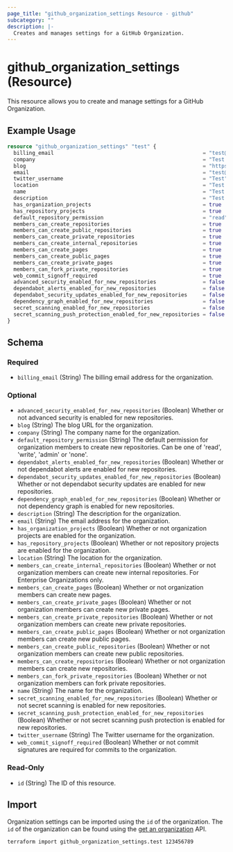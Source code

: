 ```yaml
---
page_title: "github_organization_settings Resource - github"
subcategory: ""
description: |-
  Creates and manages settings for a GitHub Organization.
---
```


# github_organization_settings (Resource)

This resource allows you to create and manage settings for a GitHub Organization.

## Example Usage

```terraform
resource "github_organization_settings" "test" {
  billing_email                                                = "test@example.com"
  company                                                      = "Test Company"
  blog                                                         = "https://example.com"
  email                                                        = "test@example.com"
  twitter_username                                             = "Test"
  location                                                     = "Test Location"
  name                                                         = "Test Name"
  description                                                  = "Test Description"
  has_organization_projects                                    = true
  has_repository_projects                                      = true
  default_repository_permission                                = "read"
  members_can_create_repositories                              = true
  members_can_create_public_repositories                       = true
  members_can_create_private_repositories                      = true
  members_can_create_internal_repositories                     = true
  members_can_create_pages                                     = true
  members_can_create_public_pages                              = true
  members_can_create_private_pages                             = true
  members_can_fork_private_repositories                        = true
  web_commit_signoff_required                                  = true
  advanced_security_enabled_for_new_repositories               = false
  dependabot_alerts_enabled_for_new_repositories               = false
  dependabot_security_updates_enabled_for_new_repositories     = false
  dependency_graph_enabled_for_new_repositories                = false
  secret_scanning_enabled_for_new_repositories                 = false
  secret_scanning_push_protection_enabled_for_new_repositories = false
}
```

<!-- schema generated by tfplugindocs -->
## Schema

### Required

- `billing_email` (String) The billing email address for the organization.

### Optional

- `advanced_security_enabled_for_new_repositories` (Boolean) Whether or not advanced security is enabled for new repositories.
- `blog` (String) The blog URL for the organization.
- `company` (String) The company name for the organization.
- `default_repository_permission` (String) The default permission for organization members to create new repositories. Can be one of 'read', 'write', 'admin' or 'none'.
- `dependabot_alerts_enabled_for_new_repositories` (Boolean) Whether or not dependabot alerts are enabled for new repositories.
- `dependabot_security_updates_enabled_for_new_repositories` (Boolean) Whether or not dependabot security updates are enabled for new repositories.
- `dependency_graph_enabled_for_new_repositories` (Boolean) Whether or not dependency graph is enabled for new repositories.
- `description` (String) The description for the organization.
- `email` (String) The email address for the organization.
- `has_organization_projects` (Boolean) Whether or not organization projects are enabled for the organization.
- `has_repository_projects` (Boolean) Whether or not repository projects are enabled for the organization.
- `location` (String) The location for the organization.
- `members_can_create_internal_repositories` (Boolean) Whether or not organization members can create new internal repositories. For Enterprise Organizations only.
- `members_can_create_pages` (Boolean) Whether or not organization members can create new pages.
- `members_can_create_private_pages` (Boolean) Whether or not organization members can create new private pages.
- `members_can_create_private_repositories` (Boolean) Whether or not organization members can create new private repositories.
- `members_can_create_public_pages` (Boolean) Whether or not organization members can create new public pages.
- `members_can_create_public_repositories` (Boolean) Whether or not organization members can create new public repositories.
- `members_can_create_repositories` (Boolean) Whether or not organization members can create new repositories.
- `members_can_fork_private_repositories` (Boolean) Whether or not organization members can fork private repositories.
- `name` (String) The name for the organization.
- `secret_scanning_enabled_for_new_repositories` (Boolean) Whether or not secret scanning is enabled for new repositories.
- `secret_scanning_push_protection_enabled_for_new_repositories` (Boolean) Whether or not secret scanning push protection is enabled for new repositories.
- `twitter_username` (String) The Twitter username for the organization.
- `web_commit_signoff_required` (Boolean) Whether or not commit signatures are required for commits to the organization.

### Read-Only

- `id` (String) The ID of this resource.

## Import

Organization settings can be imported using the `id` of the organization. The `id` of the organization can be found using the [get an organization](https://docs.github.com/en/rest/orgs/orgs#get-an-organization) API.

```shell
terraform import github_organization_settings.test 123456789
```
